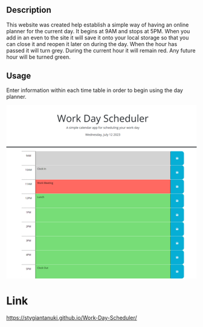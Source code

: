 # <Work-Day-Planner Website>

## Description
This website was created help establish a simple way of having an online planner for the current day. It begins at 9AM and stops at 5PM. When you add in an even to the site it will save it onto your local storage so that you can close it and reopen it later on during the day. When the hour has passed it will turn grey. During the current hour it will remain red. Any future hour will be turned green.

## Usage

Enter information within each time table in order to begin using the day planner.

![Screenshot of Website](./Assets/images/_C__Users_Felix_Documents_UCF_Homework_Homework_5_Work-Day-Scheduler_index.html.png)

# Link
https://stygiantanuki.github.io/Work-Day-Scheduler/